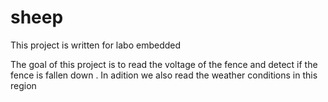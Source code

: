 # sheep
This project is written for labo embedded 

The goal of this project is to read the voltage of the fence and detect if the fence is fallen down .
In adition we also read the weather conditions in this region
